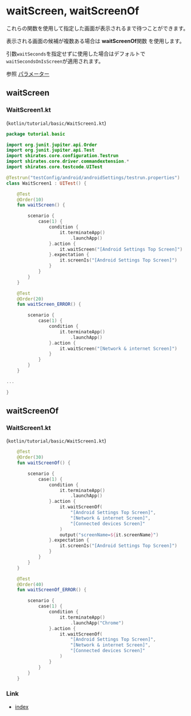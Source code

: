 # waitScreen, waitScreenOf

これらの関数を使用して指定した画面が表示されるまで待つことができます。

表示される画面の候補が複数ある場合は **waitScreenOf**関数 を使用します。

引数`waitSeconds`を指定せずに使用した場合はデフォルトで`waitSecondsOnIsScreen`が適用されます。

参照 [パラメーター](../parameter/parameters_ja.md)

## waitScreen

### WaitScreen1.kt

(`kotlin/tutorial/basic/WaitScreen1.kt`)

```kotlin
package tutorial.basic

import org.junit.jupiter.api.Order
import org.junit.jupiter.api.Test
import shirates.core.configuration.Testrun
import shirates.core.driver.commandextension.*
import shirates.core.testcode.UITest

@Testrun("testConfig/android/androidSettings/testrun.properties")
class WaitScreen1 : UITest() {

    @Test
    @Order(10)
    fun waitScreen() {

        scenario {
            case(1) {
                condition {
                    it.terminateApp()
                        .launchApp()
                }.action {
                    it.waitScreen("[Android Settings Top Screen]")
                }.expectation {
                    it.screenIs("[Android Settings Top Screen]")
                }
            }
        }
    }

    @Test
    @Order(20)
    fun waitScreen_ERROR() {

        scenario {
            case(1) {
                condition {
                    it.terminateApp()
                        .launchApp()
                }.action {
                    it.waitScreen("[Network & internet Screen]")
                }
            }
        }
    }

...

}
```

## waitScreenOf

### WaitScreen1.kt

(`kotlin/tutorial/basic/WaitScreen1.kt`)

```kotlin
    @Test
    @Order(30)
    fun waitScreenOf() {

        scenario {
            case(1) {
                condition {
                    it.terminateApp()
                        .launchApp()
                }.action {
                    it.waitScreenOf(
                        "[Android Settings Top Screen]",
                        "[Network & internet Screen]",
                        "[Connected devices Screen]"
                    )
                    output("screenName=${it.screenName}")
                }.expectation {
                    it.screenIs("[Android Settings Top Screen]")
                }
            }
        }
    }

    @Test
    @Order(40)
    fun waitScreenOf_ERROR() {

        scenario {
            case(1) {
                condition {
                    it.terminateApp()
                        .launchApp("Chrome")
                }.action {
                    it.waitScreenOf(
                        "[Android Settings Top Screen]",
                        "[Network & internet Screen]",
                        "[Connected devices Screen]"
                    )
                }
            }
        }
    }
```

### Link

- [index](../../index_ja.md)
